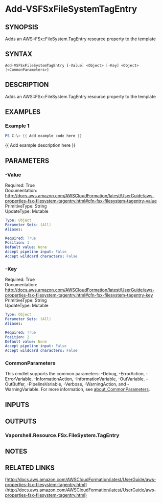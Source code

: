# Add-VSFSxFileSystemTagEntry

## SYNOPSIS
Adds an AWS::FSx::FileSystem.TagEntry resource property to the template

## SYNTAX

```
Add-VSFSxFileSystemTagEntry [-Value] <Object> [-Key] <Object> [<CommonParameters>]
```

## DESCRIPTION
Adds an AWS::FSx::FileSystem.TagEntry resource property to the template

## EXAMPLES

### Example 1
```powershell
PS C:\> {{ Add example code here }}
```

{{ Add example description here }}

## PARAMETERS

### -Value
Required: True    
Documentation: http://docs.aws.amazon.com/AWSCloudFormation/latest/UserGuide/aws-properties-fsx-filesystem-tagentry.html#cfn-fsx-filesystem-tagentry-value    
PrimitiveType: String    
UpdateType: Mutable

```yaml
Type: Object
Parameter Sets: (All)
Aliases:

Required: True
Position: 1
Default value: None
Accept pipeline input: False
Accept wildcard characters: False
```

### -Key
Required: True    
Documentation: http://docs.aws.amazon.com/AWSCloudFormation/latest/UserGuide/aws-properties-fsx-filesystem-tagentry.html#cfn-fsx-filesystem-tagentry-key    
PrimitiveType: String    
UpdateType: Mutable

```yaml
Type: Object
Parameter Sets: (All)
Aliases:

Required: True
Position: 2
Default value: None
Accept pipeline input: False
Accept wildcard characters: False
```

### CommonParameters
This cmdlet supports the common parameters: -Debug, -ErrorAction, -ErrorVariable, -InformationAction, -InformationVariable, -OutVariable, -OutBuffer, -PipelineVariable, -Verbose, -WarningAction, and -WarningVariable. For more information, see [about_CommonParameters](http://go.microsoft.com/fwlink/?LinkID=113216).

## INPUTS

## OUTPUTS

### Vaporshell.Resource.FSx.FileSystem.TagEntry
## NOTES

## RELATED LINKS

[http://docs.aws.amazon.com/AWSCloudFormation/latest/UserGuide/aws-properties-fsx-filesystem-tagentry.html](http://docs.aws.amazon.com/AWSCloudFormation/latest/UserGuide/aws-properties-fsx-filesystem-tagentry.html)


